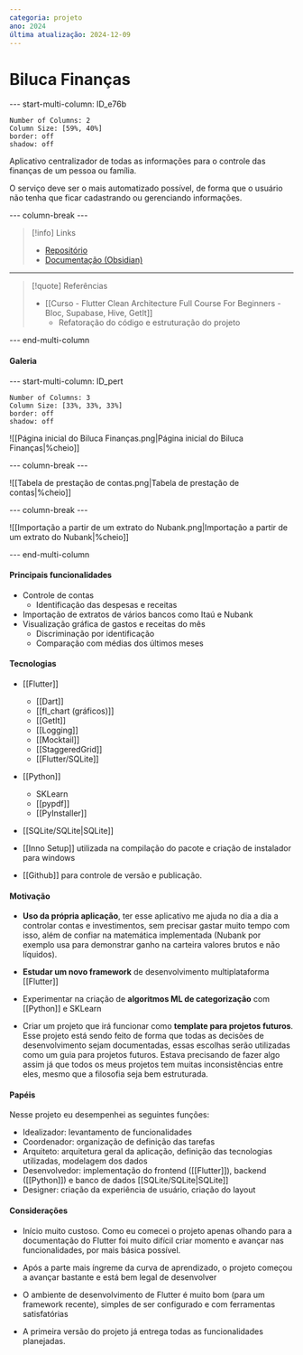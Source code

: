 ```yaml
---
categoria: projeto
ano: 2024
última atualização: 2024-12-09
---
```

# Biluca Finanças

--- start-multi-column: ID_e76b

```column-settings
Number of Columns: 2
Column Size: [59%, 40%]
border: off
shadow: off
```

Aplicativo centralizador de todas as informações para o controle das finanças de um pessoa ou família.

O serviço deve ser o mais automatizado possível, de forma que o usuário não tenha que ficar cadastrando ou gerenciando informações.

--- column-break ---

> [!info] Links
> 
> - [Repositório](https://github.com/BrunoBiluca/biluca-finances)
> - [Documentação (Obsidian)](https://github.com/BrunoBiluca/biluca-finances/tree/main/docs)

---

> [!quote] Referências
>- [[Curso - Flutter Clean Architecture Full Course For Beginners - Bloc, Supabase, Hive, GetIt]]
>    - Refatoração do código e estruturação do projeto

--- end-multi-column

#### Galeria

--- start-multi-column: ID_pert

```column-settings
Number of Columns: 3
Column Size: [33%, 33%, 33%]
border: off
shadow: off
```

![[Página inicial do Biluca Finanças.png|Página inicial do Biluca Finanças|%cheio]]

--- column-break ---

![[Tabela de prestação de contas.png|Tabela de prestação de contas|%cheio]]

--- column-break ---

![[Importação a partir de um extrato do Nubank.png|Importação a partir de um extrato do Nubank|%cheio]]

--- end-multi-column

#### Principais funcionalidades

- Controle de contas
	- Identificação das despesas e receitas
- Importação de extratos de vários bancos como Itaú e Nubank
- Visualização gráfica de gastos e receitas do mês
	- Discriminação por identificação
	- Comparação com médias dos últimos meses

#### Tecnologias

- [[Flutter]]
	- [[Dart]]
	- [[fl_chart (gráficos)]]
	- [[GetIt]]
	- [[Logging]]
	- [[Mocktail]]
	- [[StaggeredGrid]]
	- [[Flutter/SQLite]]

- [[Python]]
	- SKLearn
	- [[pypdf]]
	- [[PyInstaller]]

- [[SQLite/SQLite|SQLite]]

- [[Inno Setup]] utilizada na compilação do pacote e criação de instalador para windows

- [[Github]] para controle de versão e publicação.

#### Motivação

- **Uso da própria aplicação**, ter esse aplicativo me ajuda no dia a dia a controlar contas e investimentos, sem precisar gastar muito tempo com isso, além de confiar na matemática implementada (Nubank por exemplo usa para demonstrar ganho na carteira valores brutos e não líquidos).

- **Estudar um novo framework** de desenvolvimento multiplataforma [[Flutter]]

- Experimentar na criação de **algoritmos ML de categorização** com [[Python]] e SKLearn

- Criar um projeto que irá funcionar como **template para projetos futuros**. Esse projeto está sendo feito de forma que todas as decisões de desenvolvimento sejam documentadas, essas escolhas serão utilizadas como um guia para projetos futuros. Estava precisando de fazer algo assim já que todos os meus projetos tem muitas inconsistências entre eles, mesmo que a filosofia seja bem estruturada.

#### Papéis

Nesse projeto eu desempenhei as seguintes funções:

- Idealizador: levantamento de funcionalidades
- Coordenador: organização de definição das tarefas
- Arquiteto: arquitetura geral da aplicação, definição das tecnologias utilizadas, modelagem dos dados
- Desenvolvedor: implementação do frontend ([[Flutter]]), backend ([[Python]]) e banco de dados [[SQLite/SQLite|SQLite]]
- Designer: criação da experiência de usuário, criação do layout

#### Considerações

- Início muito custoso. Como eu comecei o projeto apenas olhando para a documentação do Flutter foi muito difícil criar momento e avançar nas funcionalidades, por mais básica possível.

- Após a parte mais íngreme da curva de aprendizado, o projeto começou a avançar bastante e está bem legal de desenvolver

- O ambiente de desenvolvimento de Flutter é muito bom (para um framework recente), simples de ser configurado e com ferramentas satisfatórias

- A primeira versão do projeto já entrega todas as funcionalidades planejadas.






